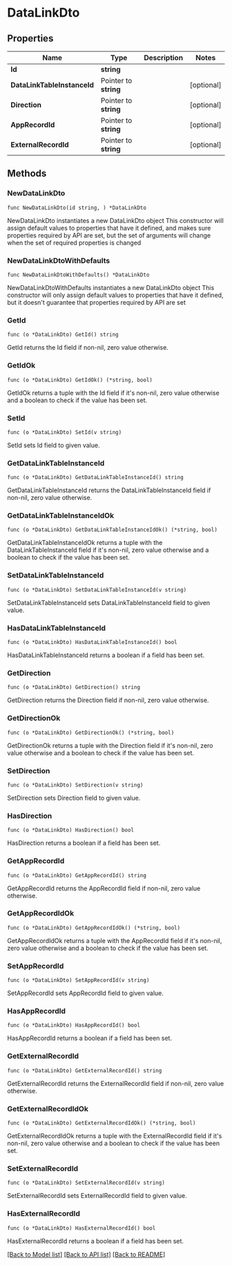 # DataLinkDto

## Properties

Name | Type | Description | Notes
------------ | ------------- | ------------- | -------------
**Id** | **string** |  | 
**DataLinkTableInstanceId** | Pointer to **string** |  | [optional] 
**Direction** | Pointer to **string** |  | [optional] 
**AppRecordId** | Pointer to **string** |  | [optional] 
**ExternalRecordId** | Pointer to **string** |  | [optional] 

## Methods

### NewDataLinkDto

`func NewDataLinkDto(id string, ) *DataLinkDto`

NewDataLinkDto instantiates a new DataLinkDto object
This constructor will assign default values to properties that have it defined,
and makes sure properties required by API are set, but the set of arguments
will change when the set of required properties is changed

### NewDataLinkDtoWithDefaults

`func NewDataLinkDtoWithDefaults() *DataLinkDto`

NewDataLinkDtoWithDefaults instantiates a new DataLinkDto object
This constructor will only assign default values to properties that have it defined,
but it doesn't guarantee that properties required by API are set

### GetId

`func (o *DataLinkDto) GetId() string`

GetId returns the Id field if non-nil, zero value otherwise.

### GetIdOk

`func (o *DataLinkDto) GetIdOk() (*string, bool)`

GetIdOk returns a tuple with the Id field if it's non-nil, zero value otherwise
and a boolean to check if the value has been set.

### SetId

`func (o *DataLinkDto) SetId(v string)`

SetId sets Id field to given value.


### GetDataLinkTableInstanceId

`func (o *DataLinkDto) GetDataLinkTableInstanceId() string`

GetDataLinkTableInstanceId returns the DataLinkTableInstanceId field if non-nil, zero value otherwise.

### GetDataLinkTableInstanceIdOk

`func (o *DataLinkDto) GetDataLinkTableInstanceIdOk() (*string, bool)`

GetDataLinkTableInstanceIdOk returns a tuple with the DataLinkTableInstanceId field if it's non-nil, zero value otherwise
and a boolean to check if the value has been set.

### SetDataLinkTableInstanceId

`func (o *DataLinkDto) SetDataLinkTableInstanceId(v string)`

SetDataLinkTableInstanceId sets DataLinkTableInstanceId field to given value.

### HasDataLinkTableInstanceId

`func (o *DataLinkDto) HasDataLinkTableInstanceId() bool`

HasDataLinkTableInstanceId returns a boolean if a field has been set.

### GetDirection

`func (o *DataLinkDto) GetDirection() string`

GetDirection returns the Direction field if non-nil, zero value otherwise.

### GetDirectionOk

`func (o *DataLinkDto) GetDirectionOk() (*string, bool)`

GetDirectionOk returns a tuple with the Direction field if it's non-nil, zero value otherwise
and a boolean to check if the value has been set.

### SetDirection

`func (o *DataLinkDto) SetDirection(v string)`

SetDirection sets Direction field to given value.

### HasDirection

`func (o *DataLinkDto) HasDirection() bool`

HasDirection returns a boolean if a field has been set.

### GetAppRecordId

`func (o *DataLinkDto) GetAppRecordId() string`

GetAppRecordId returns the AppRecordId field if non-nil, zero value otherwise.

### GetAppRecordIdOk

`func (o *DataLinkDto) GetAppRecordIdOk() (*string, bool)`

GetAppRecordIdOk returns a tuple with the AppRecordId field if it's non-nil, zero value otherwise
and a boolean to check if the value has been set.

### SetAppRecordId

`func (o *DataLinkDto) SetAppRecordId(v string)`

SetAppRecordId sets AppRecordId field to given value.

### HasAppRecordId

`func (o *DataLinkDto) HasAppRecordId() bool`

HasAppRecordId returns a boolean if a field has been set.

### GetExternalRecordId

`func (o *DataLinkDto) GetExternalRecordId() string`

GetExternalRecordId returns the ExternalRecordId field if non-nil, zero value otherwise.

### GetExternalRecordIdOk

`func (o *DataLinkDto) GetExternalRecordIdOk() (*string, bool)`

GetExternalRecordIdOk returns a tuple with the ExternalRecordId field if it's non-nil, zero value otherwise
and a boolean to check if the value has been set.

### SetExternalRecordId

`func (o *DataLinkDto) SetExternalRecordId(v string)`

SetExternalRecordId sets ExternalRecordId field to given value.

### HasExternalRecordId

`func (o *DataLinkDto) HasExternalRecordId() bool`

HasExternalRecordId returns a boolean if a field has been set.


[[Back to Model list]](../README.md#documentation-for-models) [[Back to API list]](../README.md#documentation-for-api-endpoints) [[Back to README]](../README.md)


